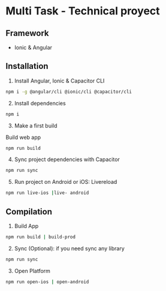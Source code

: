 # Multi Task - Technical proyect

## Framework

- Ionic & Angular

## Installation

1. Install Angular, Ionic & Capacitor CLI

```bash
npm i -g @angular/cli @ionic/cli @capacitor/cli
```

2. Install dependencies

```bash
npm i
```

3. Make a first build

Build web app

```bash
npm run build
```

4. Sync project dependencies with Capacitor

```bash
npm run sync
```

5. Run project on Android or iOS: Livereload

```bash
npm run live-ios |live- android
```


## Compilation

1. Build App


```bash
npm run build | build-prod
```

2. Sync (Optional): if you need sync any library


```bash
npm run sync
```

3. Open Platform


```bash
npm run open-ios | open-android
```
